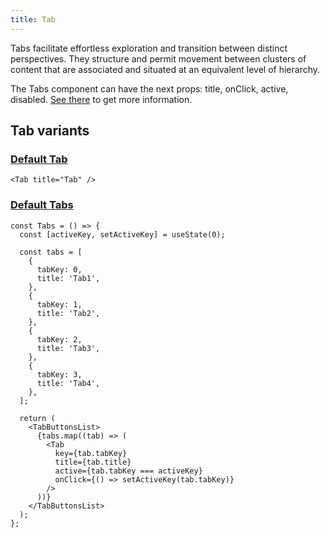 ```yaml
---
title: Tab
---
```


Tabs facilitate effortless exploration and transition between distinct perspectives. They structure and permit movement between clusters of content that are associated and situated at an equivalent level of hierarchy.

The Tabs component can have the next props: title, onClick, active, disabled. [See there](/storybook/?path=/docs/core-tab--docs) to get more information.

## Tab variants

### [Default Tab](/storybook/?path=/story/core-tab--default-tab)

```tsx
<Tab title="Tab" />
```

### [Default Tabs](/storybook/?path=/story/core-tab--default-tabs)

```tsx
const Tabs = () => {
  const [activeKey, setActiveKey] = useState(0);

  const tabs = [
    {
      tabKey: 0,
      title: 'Tab1',
    },
    {
      tabKey: 1,
      title: 'Tab2',
    },
    {
      tabKey: 2,
      title: 'Tab3',
    },
    {
      tabKey: 3,
      title: 'Tab4',
    },
  ];

  return (
    <TabButtonsList>
      {tabs.map((tab) => (
        <Tab
          key={tab.tabKey}
          title={tab.title}
          active={tab.tabKey === activeKey}
          onClick={() => setActiveKey(tab.tabKey)}
        />
      ))}
    </TabButtonsList>
  );
};
```
